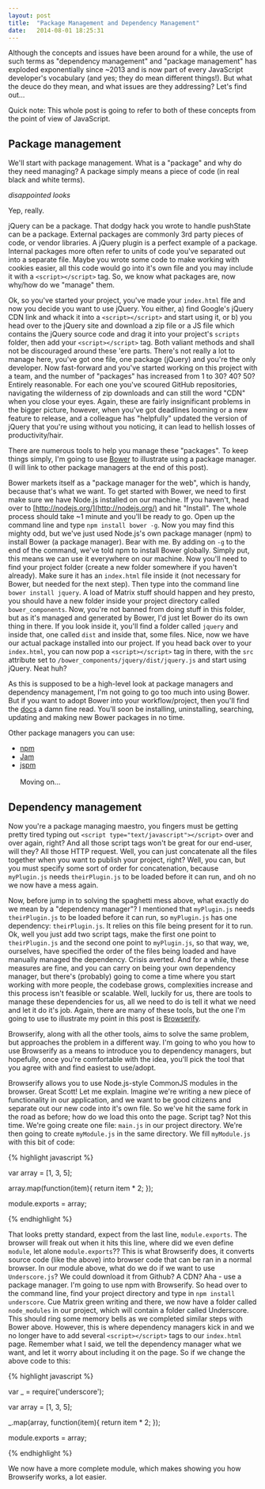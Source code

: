 ```yaml
---
layout: post
title:  "Package Management and Dependency Management"
date:   2014-08-01 18:25:31
---
```


Although the concepts and issues have been around for a while, the use of such terms as "dependency management" and "package management" has exploded exponentially since ~2013 and is now part of every JavaScript developer's vocabulary (and yes; they do mean different things!). But what the deuce do they mean, and what issues are they addressing? Let's find out&hellip;

Quick note: This whole post is going to refer to both of these concepts from the point of view of JavaScript.

## Package management

We'll start with package management. What is a "package" and why do they need managing? A package simply means a piece of code (in real black and white terms). 

*disappointed looks*

Yep, really.

jQuery can be a package. That dodgy hack you wrote to handle pushState can be a package. External packages are commonly 3rd party pieces of code, or vendor libraries. A jQuery plugin is a perfect example of a package. Internal packages more often refer to units of code you've separated out into a separate file. Maybe you wrote some code to make working with cookies easier, all this code would go into it's own file and you may include it with a `<script></script>` tag. So, we know what packages are, now why/how do we "manage" them. 

Ok, so you've started your project, you've made your `index.html` file and now you decide you want to use jQuery. You either, a) find Google's jQuery CDN link and whack it into a `<script></script>` and start using it, or b) you head over to the jQuery site and download a zip file or a JS file which contains the jQuery source code and drag it into your project's `scripts` folder, then add your `<script></script>` tag. Both valiant methods and shall not be discouraged around these 'ere parts. There's not really a lot to manage here, you've got one file, one package (jQuery) and you're the only developer. Now fast-forward and you've started working on this project with a team, and the number of "packages" has increased from 1 to 30? 40? 50? Entirely reasonable. For each one you've scoured GitHub repositories, navigating the wilderness of zip downloads and can still the word "CDN" when you close your eyes. Again, these are fairly insignificant problems in the bigger picture, however, when you've got deadlines looming or a new feature to release, and a colleague has "helpfully" updated the version of jQuery that you're using without you noticing, it can lead to hellish losses of productivity/hair.

There are numerous tools to help you manage these "packages". To keep things simply, I'm going to use [Bower](http://bower.io/) to illustrate using a package manager. (I will link to other package managers at the end of this post). 

Bower markets itself as a "package manager for the web", which is handy, because that's what we want. To get started with Bower, we need to first make sure we have Node.js installed on our machine. If you haven't, head over to [http://nodejs.org/](http://nodejs.org/) and hit "Install". The whole process should take ~1 minute and you'll be ready to go. Open up the command line and type `npm install bower -g`. Now you may find this mighty odd, but we've just used Node.js's own package manager (npm) to install Bower (a package manager). Bear with me. By adding on `-g` to the end of the command, we've told npm to install Bower globally. Simply put, this means we can use it everywhere on our machine. Now you'll need to find your project folder (create a new folder somewhere if you haven't already). Make sure it has an `index.html` file inside it (not necessary for Bower, but needed for the next step). Then type into the command line `bower install jquery`. A load of Matrix stuff should happen and hey presto, you should have a new folder inside your project directory called `bower_components`. Now, you're not banned from doing stuff in this folder, but as it's managed and generated by Bower, I'd just let Bower do its own thing in there. If you look inside it, you'll find a folder called `jquery` and inside that, one called `dist` and inside that, some files. Nice, now we have our actual package installed into our project. If you head back over to your `index.html`, you can now pop a `<script></script>` tag in there, with the `src` attribute set to `/bower_components/jquery/dist/jquery.js` and start using jQuery. Neat huh? 

As this is supposed to be a high-level look at package managers and dependency management, I'm not going to go too much into using Bower. But if you want to adopt Bower into your workflow/project, then you'll find the [docs](http://bower.io/docs/api/) a damn fine read. You'll soon be installing, uninstalling, searching, updating and making new Bower packages in no time.

Other package managers you can use:

* [npm](https://www.npmjs.org/)
* [Jam](http://jamjs.org/)
* [jspm](http://jspm.io/)
<br /><br />
Moving on...

## Dependency management

Now you're a package managing maestro, you fingers must be getting pretty tired typing out `<script type="text/javascript"></script>` over and over again, right? And all those script tags won't be great for our end-user, will they? All those HTTP request. Well, you can just concatenate all the files together when you want to publish your project, right? Well, you can, but you must specify some sort of order for concatenation, because `myPlugin.js` needs `theirPlugin.js` to be loaded before it can run, and oh no we now have a mess again.

Now, before jump in to solving the spaghetti mess above, what exactly do we mean by a "dependency manager"? I mentioned that `myPlugin.js` needs `theirPlugin.js` to be loaded before it can run, so `myPlugin.js` has one dependency: `theirPlugin.js`. It relies on this file being present for it to run. Ok, well you just add two script tags, make the first one point to `theirPlugin.js` and the second one point to `myPlugin.js`, so that way, we, ourselves, have specified the order of the files being loaded and have manually managed the dependency. Crisis averted. And for a while, these measures are fine, and you can carry on being your own dependency manager, but there's (probably) going to come a time where you start working with more people, the codebase grows, complexities increase and this process isn't feasible or scalable. Well, luckily for us, there are tools to manage these dependencies for us, all we need to do is tell it what we need and let it do it's job. Again, there are many of these tools, but the one I'm going to use to illustrate my point in this post is [Browserify](http://browserify.org/).

Browserify, along with all the other tools, aims to solve the same problem, but approaches the problem in a different way. I'm going to who you how to use Browserify as a means to introduce you to dependency managers, but hopefully, once you're comfortable with the idea, you'll pick the tool that you agree with and find easiest to use/adopt.

Browserify allows you to use Node.js-style CommonJS modules in the browser. Great Scott! Let me explain. Imagine we're writing a new piece of functionality in our application, and we want to be good citizens and separate out our new code into it's own file. So we've hit the same fork in the road as before; how do we load this onto the page. Script tag? Not this time. We're going create one file: `main.js` in our project directory. We're then going to create `myModule.js` in the same directory. We fill `myModule.js` with this bit of code:

{% highlight javascript %}

var array = [1, 3, 5];

array.map(function(item){
	return item * 2;
});

module.exports = array;

{% endhighlight %}

That looks pretty standard, expect from the last line, `module.exports`. The browser will freak out when it hits this line, where did we even define `module`, let alone `module.exports`?? This is what Browserify does, it converts source code (like the above) into browser code that can be ran in a normal browser. In our module above, what do we do if we want to use `Underscore.js`? We could download it from Github? A CDN? Aha - use a package manager. I'm going to use npm with Browserify. So head over to the command line, find your project directory and type in `npm install underscore`. Cue Matrix green writing and there, we now have a folder called `node_modules` in our project, which will contain a folder called Underscore. This should ring some memory bells as we completed similar steps with Bower above. However, this is where dependency managers kick in and we no longer have to add several `<script></script>` tags to our `index.html` page. Remember what I said, we tell the dependency manager what we want, and let it worry about including it on the page. So if we change the above code to this:

{% highlight javascript %}

var _ = require('underscore');

var array = [1, 3, 5];

_.map(array, function(item){
	return item * 2;
});

module.exports = array;

{% endhighlight %}

We now have a more complete module, which makes showing you how Browserify works, a lot easier. 
